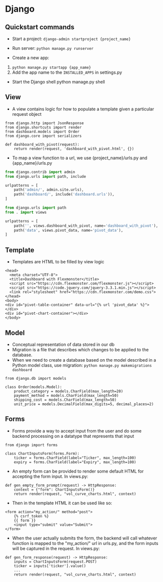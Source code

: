 # Django

## Quickstart commands 
* Start a project: 
`django-admin startproject {project_name}`

* Run server:
`python manage.py runserver` 

* Create a new app:
1. `python manage.py startapp {app_name}` 
2. Add the app name to the `INSTALLED_APPS` in settings.py

* Start the Django shell
python manage.py shell

## View 
* A view contains logic for how to populate a template given a particular request object
```
from django.http import JsonResponse
from django.shortcuts import render
from dashboard.models import Order
from django.core import serializers

def dashboard_with_pivot(request):
    return render(request, 'dashboard_with_pivot.html', {})
```

* To map a view function to a url, we use {project_name}/urls.py and {app_name}/urls.py
 
```project/urls.py
from django.contrib import admin
from django.urls import path, include

urlpatterns = [
    path('admin/', admin.site.urls),
    path('dashboard/', include('dashboard.urls')),
]
```

```app/urls.py
from django.urls import path
from . import views

urlpatterns = [
    path('', views.dashboard_with_pivot, name='dashboard_with_pivot'),
    path('data', views.pivot_data, name='pivot_data'),
]
```

## Template 
* Templates are HTML to be filled by view logic
```
<head>
  <meta charset="UTF-8">
  <title>Dashboard with Flexmonster</title>
  <script src="https://cdn.flexmonster.com/flexmonster.js"></script>
  <script src="https://code.jquery.com/jquery-3.3.1.min.js"></script>
  <link rel="stylesheet" href="https://cdn.flexmonster.com/demo.css">
</head>
<body>
<div id="pivot-table-container" data-url="{% url 'pivot_data' %}"></div>
<div id="pivot-chart-container"></div>
</body>
```

## Model 
* Conceptual representation of data stored in our db
* Migration is a file that describes which changes to be applied to the database. 
* When we need to create a database based on the model described in a Python model class, use migration:
`python manage.py makemigrations dashboard`

```
from django.db import models

class Order(models.Model):
    product_category = models.CharField(max_length=20)
    payment_method = models.CharField(max_length=50)
    shipping_cost = models.CharField(max_length=50)
    unit_price = models.DecimalField(max_digits=5, decimal_places=2)
```

## Forms 
* Forms provide a way to accept input from the user and do some backend processing on a datatype that represents that input
```
from django import forms

class ChartInputsForm(forms.Form):
    ticker = forms.CharField(label="Ticker", max_length=100)
    expiry = forms.CharField(label="Expiry", max_length=100)
```

* An empty form can be provided to render some default HTML for accepting the form input.
In views.py:
```
def gen_empty_form_prompt(request) -> HttpResponse:
    context = {"form": ChartInputsForm()}
    return render(request, "vol_curve_charts.html", context)
```

* Then in the template HTML it can be used like so:
```
<form action="my_action/" method="post">
    {% csrf_token %}
    {{ form }}
    <input type="submit" value="Submit">
</form>
```

* When the user actually submits the form, the backend will call whatever function is mapped to the "my_action/" url in urls.py, and the form inputs will be captured in the request.
In views.py:
```
def gen_form_response(request) -> HttpResponse:
    inputs = ChartInputsForm(request.POST)
    ticker = inputs['ticker'].value()
    ...
    return render(request, "vol_curve_charts.html", context)
```
